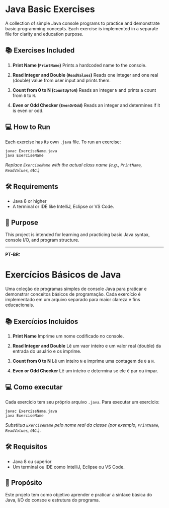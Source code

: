 # Java Basic Exercises

A collection of simple Java console programs to practice and demonstrate basic programming concepts. Each exercise is
implemented in a separate file for clarity and education purpose.

## 📚 Exercises Included

1. **Print Name (`PrintName`)**
   Prints a hardcoded name to the console.

2. **Read Integer and Double (`ReadValues`)**
   Reads one integer and one real (double) value from user input and prints them.

3. **Count from 0 to N (`CountUpToN`)**
   Reads an integer `N` and prints a count from `0` to `N`.

4. **Even or Odd Checker (`EvenOrOdd`)**
   Reads an integer and determines if it is even or odd.

## 💻 How to Run

Each exercise has its own `.java` file. To run an exercise:

```shell
javac ExerciseName.java
java ExerciseName
```

_Replace `ExerciseName` with the actual class name (e.g., `PrintName`, `ReadValues`, etc.)_

## 🛠 Requirements

* Java 8 or higher
* A terminal or IDE like IntelliJ, Eclipse or VS Code.

## 🚀 Purpose

This project is intended for learning and practicing basic Java syntax, console I/O, and program structure.

---

**PT-BR:**

# Exercícios Básicos de Java

Uma coleção de programas simples de console Java para praticar e demonstrar conceitos básicos de programação. Cada
exercício é implementado em um arquivo separado para maior clareza e fins educacionais.

## 📚 Exercícios Incluídos

1. **Print Name**
   Imprime um nome codificado no console.

2. **Read Integer and Double**
   Lê um vaor inteiro e um valor real (double) da entrada do usuário e os imprime.

3. **Count from 0 to N**
   Lê um inteiro `N` e imprime uma contagem de `0` a `N`.

4. **Even or Odd Checker**
   Lê um inteiro e determina se ele é par ou ímpar.

## 💻 Como executar

Cada exercício tem seu próprio arquivo `.java`. Para executar um exercício:

```shell
javac ExerciseName.java
java ExerciseName
```

_Substitua `ExerciseName` pelo nome real da classe (por exemplo, `PrintName`, `ReadValues`, etc.)._

## 🛠 Requisitos

* Java 8 ou superior
* Um terminal ou IDE como IntelliJ, Eclipse ou VS Code.

## 🚀 Propósito

Este projeto tem como objetivo aprender e praticar a sintaxe básica do Java, I/O do consoe e estrutura do programa.